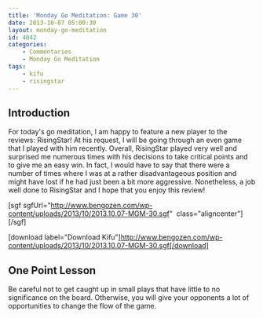 ```yaml
---
title: 'Monday Go Meditation: Game 30'
date: 2013-10-07 05:00:30
layout: monday-go-meditation
id: 4042
categories:
	- Commentaries
	- Monday Go Meditation
tags:
	- kifu
	- risingstar
---
```


## Introduction

For today's go meditation, I am happy to feature a new player to the reviews: RisingStar! At his request, I will be going through an even game that I played with him recently. Overall, RisingStar played very well and surprised me numerous times with his decisions to take critical points and to give me an easy win. In fact, I would have to say that there were a number of times where I was at a rather disadvantageous position and might have lost if he had just been a bit more aggressive. Nonetheless, a job well done to RisingStar and I hope that you enjoy this review! [
](http://www.bengozen.com/wp-content/uploads/2013/08/2013.08.05-MGM-21.sgf)

[sgf sgfUrl="http://www.bengozen.com/wp-content/uploads/2013/10/2013.10.07-MGM-30.sgf"  class="aligncenter"][/sgf]

[download label="Download Kifu"]http://www.bengozen.com/wp-content/uploads/2013/10/2013.10.07-MGM-30.sgf[/download]

## **One Point Lesson**

Be careful not to get caught up in small plays that have little to no significance on the board. Otherwise, you will give your opponents a lot of opportunities to change the flow of the game.
